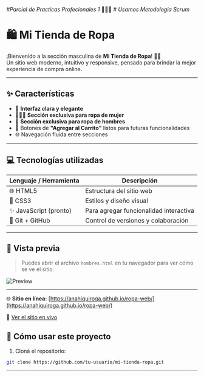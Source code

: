 *#Parcial de Practicas Profecionales 1*
👩🏽‍🔧 *# Usamos Metodologia Scrum*
# 🛍️ Mi Tienda de Ropa

¡Bienvenido a la sección masculina de **Mi Tienda de Ropa**! 👕👖  
Un sitio web moderno, intuitivo y responsive, pensado para brindar la mejor experiencia de compra online.

---

## ✨ Características

- 🎯 **Interfaz clara y elegante**
- 👩🏻‍🦰 **Sección exclusiva para ropa de mujer**
- 🧥 **Sección exclusiva para ropa de hombres**
- 🛒 Botones de **"Agregar al Carrito"** listos para futuras funcionalidades
- 🌐 Navegación fluida entre secciones

---

## 💻 Tecnologías utilizadas

| Lenguaje / Herramienta | Descripción |
|------------------------|-------------|
| 🌐 HTML5               | Estructura del sitio web |
| 🎨 CSS3                | Estilos y diseño visual |
| ✨ JavaScript (pronto) | Para agregar funcionalidad interactiva |
| 📁 Git + GitHub        | Control de versiones y colaboración |

---

## 📸 Vista previa

> Puedes abrir el archivo `hombres.html` en tu navegador para ver cómo se ve el sitio.

![Preview](camisa-hombre.jpg)


---

🌐 **Sitio en línea:** [https://anahiquiroga.github.io/ropa-web/](https://anahiquiroga.github.io/ropa-web/)


🔗 [Ver el sitio en vivo](https://anahiquiroga.github.io/ropa-web/)


## 🚀 Cómo usar este proyecto

1. Cloná el repositorio:

```bash
git clone https://github.com/tu-usuario/mi-tienda-ropa.git
______________________________________________________________________________________________________________________________
